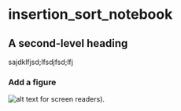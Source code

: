 # insertion_sort_notebook

## A second-level heading
 sajdklfjsd;lfsdjfsd;lfj
 ### Add a figure
 ![alt text for screen readers](https://jupyterbook.org/en/stable/_images/fun-fish.png)).


